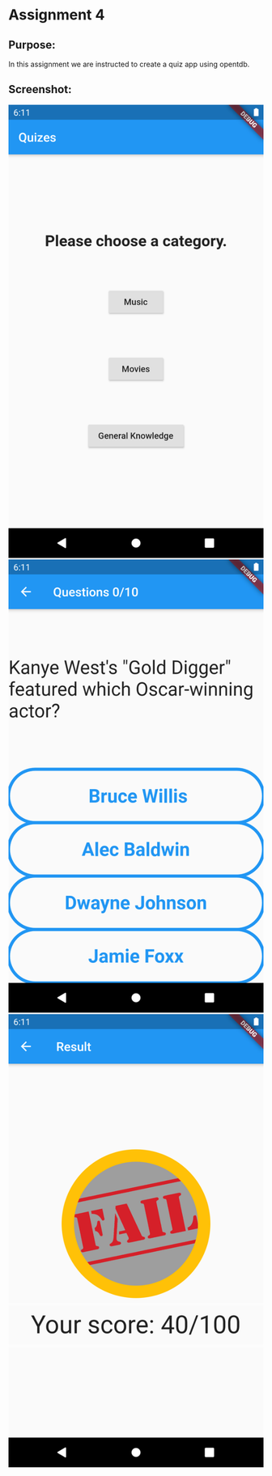 # Assignment 4

## Purpose:
In this assignment we are instructed to create a quiz app using opentdb.

## Screenshot:
![](https://github.com/Nashiria/Flutter/blob/main/Assignment%204/Screenshots/Screenshot1.png)
![](https://github.com/Nashiria/Flutter/blob/main/Assignment%204/Screenshots/Screenshot2.png)
![](https://github.com/Nashiria/Flutter/blob/main/Assignment%204/Screenshots/Screenshot3.png)

